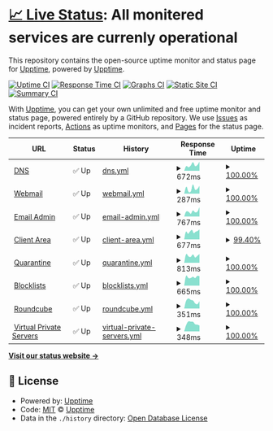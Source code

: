 # [📈 Live Status](https://status.thexyz.com): <!--live status--> **All monitered services are currenly operational**

This repository contains the open-source uptime monitor and status page for [Upptime](https://upptime.js.org), powered by [Upptime](https://github.com/upptime/upptime).

[![Uptime CI](https://github.com/ptoone/Thexyz-Network-Status/workflows/Uptime%20CI/badge.svg)](https://github.com/ptoone/Thexyz-Network-Status/actions?query=workflow%3A%22Uptime+CI%22)
[![Response Time CI](https://github.com/ptoone/Thexyz-Network-Status/workflows/Response%20Time%20CI/badge.svg)](https://github.com/ptoone/Thexyz-Network-Status/actions?query=workflow%3A%22Response+Time+CI%22)
[![Graphs CI](https://github.com/ptoone/Thexyz-Network-Status/workflows/Graphs%20CI/badge.svg)](https://github.com/ptoone/Thexyz-Network-Status/actions?query=workflow%3A%22Graphs+CI%22)
[![Static Site CI](https://github.com/ptoone/Thexyz-Network-Status/workflows/Static%20Site%20CI/badge.svg)](https://github.com/ptoone/Thexyz-Network-Status/actions?query=workflow%3A%22Static+Site+CI%22)
[![Summary CI](https://github.com/ptoone/Thexyz-Network-Status/workflows/Summary%20CI/badge.svg)](https://github.com/ptoone/Thexyz-Network-Status/actions?query=workflow%3A%22Summary+CI%22)

With [Upptime](https://upptime.js.org), you can get your own unlimited and free uptime monitor and status page, powered entirely by a GitHub repository. We use [Issues](https://github.com/upptime/upptime/issues) as incident reports, [Actions](https://github.com/ptoone/Thexyz-Network-Status/actions) as uptime monitors, and [Pages](https://status.thexyz.com) for the status page.

<!--start: status pages-->
<!-- This summary is generated by Upptime (https://github.com/upptime/upptime) -->
<!-- Do not edit this manually, your changes will be overwritten -->
<!-- prettier-ignore -->
| URL | Status | History | Response Time | Uptime |
| --- | ------ | ------- | ------------- | ------ |
| <img alt="" src="https://www.thexyz.com/favicon.ico" height="13"> [DNS](https://dns.thexyz.com) | ✅ Up | [dns.yml](https://github.com/ptoone/Thexyz-Network-Status/commits/HEAD/history/dns.yml) | <details><summary><img alt="Response time graph" src="./graphs/dns/response-time-week.png" height="20"> 672ms</summary><br><a href="https://status.thexyz.com/history/dns"><img alt="Response time 555" src="https://img.shields.io/endpoint?url=https%3A%2F%2Fraw.githubusercontent.com%2Fptoone%2FThexyz-Network-Status%2FHEAD%2Fapi%2Fdns%2Fresponse-time.json"></a><br><a href="https://status.thexyz.com/history/dns"><img alt="24-hour response time 474" src="https://img.shields.io/endpoint?url=https%3A%2F%2Fraw.githubusercontent.com%2Fptoone%2FThexyz-Network-Status%2FHEAD%2Fapi%2Fdns%2Fresponse-time-day.json"></a><br><a href="https://status.thexyz.com/history/dns"><img alt="7-day response time 672" src="https://img.shields.io/endpoint?url=https%3A%2F%2Fraw.githubusercontent.com%2Fptoone%2FThexyz-Network-Status%2FHEAD%2Fapi%2Fdns%2Fresponse-time-week.json"></a><br><a href="https://status.thexyz.com/history/dns"><img alt="30-day response time 600" src="https://img.shields.io/endpoint?url=https%3A%2F%2Fraw.githubusercontent.com%2Fptoone%2FThexyz-Network-Status%2FHEAD%2Fapi%2Fdns%2Fresponse-time-month.json"></a><br><a href="https://status.thexyz.com/history/dns"><img alt="1-year response time 571" src="https://img.shields.io/endpoint?url=https%3A%2F%2Fraw.githubusercontent.com%2Fptoone%2FThexyz-Network-Status%2FHEAD%2Fapi%2Fdns%2Fresponse-time-year.json"></a></details> | <details><summary><a href="https://status.thexyz.com/history/dns">100.00%</a></summary><a href="https://status.thexyz.com/history/dns"><img alt="All-time uptime 99.94%" src="https://img.shields.io/endpoint?url=https%3A%2F%2Fraw.githubusercontent.com%2Fptoone%2FThexyz-Network-Status%2FHEAD%2Fapi%2Fdns%2Fuptime.json"></a><br><a href="https://status.thexyz.com/history/dns"><img alt="24-hour uptime 100.00%" src="https://img.shields.io/endpoint?url=https%3A%2F%2Fraw.githubusercontent.com%2Fptoone%2FThexyz-Network-Status%2FHEAD%2Fapi%2Fdns%2Fuptime-day.json"></a><br><a href="https://status.thexyz.com/history/dns"><img alt="7-day uptime 100.00%" src="https://img.shields.io/endpoint?url=https%3A%2F%2Fraw.githubusercontent.com%2Fptoone%2FThexyz-Network-Status%2FHEAD%2Fapi%2Fdns%2Fuptime-week.json"></a><br><a href="https://status.thexyz.com/history/dns"><img alt="30-day uptime 100.00%" src="https://img.shields.io/endpoint?url=https%3A%2F%2Fraw.githubusercontent.com%2Fptoone%2FThexyz-Network-Status%2FHEAD%2Fapi%2Fdns%2Fuptime-month.json"></a><br><a href="https://status.thexyz.com/history/dns"><img alt="1-year uptime 99.99%" src="https://img.shields.io/endpoint?url=https%3A%2F%2Fraw.githubusercontent.com%2Fptoone%2FThexyz-Network-Status%2FHEAD%2Fapi%2Fdns%2Fuptime-year.json"></a></details>
| <img alt="" src="https://www.thexyz.com/favicon.ico" height="13"> [Webmail](https://webmail.thexyz.com) | ✅ Up | [webmail.yml](https://github.com/ptoone/Thexyz-Network-Status/commits/HEAD/history/webmail.yml) | <details><summary><img alt="Response time graph" src="./graphs/webmail/response-time-week.png" height="20"> 287ms</summary><br><a href="https://status.thexyz.com/history/webmail"><img alt="Response time 299" src="https://img.shields.io/endpoint?url=https%3A%2F%2Fraw.githubusercontent.com%2Fptoone%2FThexyz-Network-Status%2FHEAD%2Fapi%2Fwebmail%2Fresponse-time.json"></a><br><a href="https://status.thexyz.com/history/webmail"><img alt="24-hour response time 340" src="https://img.shields.io/endpoint?url=https%3A%2F%2Fraw.githubusercontent.com%2Fptoone%2FThexyz-Network-Status%2FHEAD%2Fapi%2Fwebmail%2Fresponse-time-day.json"></a><br><a href="https://status.thexyz.com/history/webmail"><img alt="7-day response time 287" src="https://img.shields.io/endpoint?url=https%3A%2F%2Fraw.githubusercontent.com%2Fptoone%2FThexyz-Network-Status%2FHEAD%2Fapi%2Fwebmail%2Fresponse-time-week.json"></a><br><a href="https://status.thexyz.com/history/webmail"><img alt="30-day response time 316" src="https://img.shields.io/endpoint?url=https%3A%2F%2Fraw.githubusercontent.com%2Fptoone%2FThexyz-Network-Status%2FHEAD%2Fapi%2Fwebmail%2Fresponse-time-month.json"></a><br><a href="https://status.thexyz.com/history/webmail"><img alt="1-year response time 296" src="https://img.shields.io/endpoint?url=https%3A%2F%2Fraw.githubusercontent.com%2Fptoone%2FThexyz-Network-Status%2FHEAD%2Fapi%2Fwebmail%2Fresponse-time-year.json"></a></details> | <details><summary><a href="https://status.thexyz.com/history/webmail">100.00%</a></summary><a href="https://status.thexyz.com/history/webmail"><img alt="All-time uptime 99.95%" src="https://img.shields.io/endpoint?url=https%3A%2F%2Fraw.githubusercontent.com%2Fptoone%2FThexyz-Network-Status%2FHEAD%2Fapi%2Fwebmail%2Fuptime.json"></a><br><a href="https://status.thexyz.com/history/webmail"><img alt="24-hour uptime 100.00%" src="https://img.shields.io/endpoint?url=https%3A%2F%2Fraw.githubusercontent.com%2Fptoone%2FThexyz-Network-Status%2FHEAD%2Fapi%2Fwebmail%2Fuptime-day.json"></a><br><a href="https://status.thexyz.com/history/webmail"><img alt="7-day uptime 100.00%" src="https://img.shields.io/endpoint?url=https%3A%2F%2Fraw.githubusercontent.com%2Fptoone%2FThexyz-Network-Status%2FHEAD%2Fapi%2Fwebmail%2Fuptime-week.json"></a><br><a href="https://status.thexyz.com/history/webmail"><img alt="30-day uptime 100.00%" src="https://img.shields.io/endpoint?url=https%3A%2F%2Fraw.githubusercontent.com%2Fptoone%2FThexyz-Network-Status%2FHEAD%2Fapi%2Fwebmail%2Fuptime-month.json"></a><br><a href="https://status.thexyz.com/history/webmail"><img alt="1-year uptime 100.00%" src="https://img.shields.io/endpoint?url=https%3A%2F%2Fraw.githubusercontent.com%2Fptoone%2FThexyz-Network-Status%2FHEAD%2Fapi%2Fwebmail%2Fuptime-year.json"></a></details>
| <img alt="" src="https://www.thexyz.com/favicon.ico" height="13"> [Email Admin](https://admin.thexyz.com) | ✅ Up | [email-admin.yml](https://github.com/ptoone/Thexyz-Network-Status/commits/HEAD/history/email-admin.yml) | <details><summary><img alt="Response time graph" src="./graphs/email-admin/response-time-week.png" height="20"> 767ms</summary><br><a href="https://status.thexyz.com/history/email-admin"><img alt="Response time 698" src="https://img.shields.io/endpoint?url=https%3A%2F%2Fraw.githubusercontent.com%2Fptoone%2FThexyz-Network-Status%2FHEAD%2Fapi%2Femail-admin%2Fresponse-time.json"></a><br><a href="https://status.thexyz.com/history/email-admin"><img alt="24-hour response time 1720" src="https://img.shields.io/endpoint?url=https%3A%2F%2Fraw.githubusercontent.com%2Fptoone%2FThexyz-Network-Status%2FHEAD%2Fapi%2Femail-admin%2Fresponse-time-day.json"></a><br><a href="https://status.thexyz.com/history/email-admin"><img alt="7-day response time 767" src="https://img.shields.io/endpoint?url=https%3A%2F%2Fraw.githubusercontent.com%2Fptoone%2FThexyz-Network-Status%2FHEAD%2Fapi%2Femail-admin%2Fresponse-time-week.json"></a><br><a href="https://status.thexyz.com/history/email-admin"><img alt="30-day response time 714" src="https://img.shields.io/endpoint?url=https%3A%2F%2Fraw.githubusercontent.com%2Fptoone%2FThexyz-Network-Status%2FHEAD%2Fapi%2Femail-admin%2Fresponse-time-month.json"></a><br><a href="https://status.thexyz.com/history/email-admin"><img alt="1-year response time 686" src="https://img.shields.io/endpoint?url=https%3A%2F%2Fraw.githubusercontent.com%2Fptoone%2FThexyz-Network-Status%2FHEAD%2Fapi%2Femail-admin%2Fresponse-time-year.json"></a></details> | <details><summary><a href="https://status.thexyz.com/history/email-admin">100.00%</a></summary><a href="https://status.thexyz.com/history/email-admin"><img alt="All-time uptime 99.88%" src="https://img.shields.io/endpoint?url=https%3A%2F%2Fraw.githubusercontent.com%2Fptoone%2FThexyz-Network-Status%2FHEAD%2Fapi%2Femail-admin%2Fuptime.json"></a><br><a href="https://status.thexyz.com/history/email-admin"><img alt="24-hour uptime 100.00%" src="https://img.shields.io/endpoint?url=https%3A%2F%2Fraw.githubusercontent.com%2Fptoone%2FThexyz-Network-Status%2FHEAD%2Fapi%2Femail-admin%2Fuptime-day.json"></a><br><a href="https://status.thexyz.com/history/email-admin"><img alt="7-day uptime 100.00%" src="https://img.shields.io/endpoint?url=https%3A%2F%2Fraw.githubusercontent.com%2Fptoone%2FThexyz-Network-Status%2FHEAD%2Fapi%2Femail-admin%2Fuptime-week.json"></a><br><a href="https://status.thexyz.com/history/email-admin"><img alt="30-day uptime 100.00%" src="https://img.shields.io/endpoint?url=https%3A%2F%2Fraw.githubusercontent.com%2Fptoone%2FThexyz-Network-Status%2FHEAD%2Fapi%2Femail-admin%2Fuptime-month.json"></a><br><a href="https://status.thexyz.com/history/email-admin"><img alt="1-year uptime 99.82%" src="https://img.shields.io/endpoint?url=https%3A%2F%2Fraw.githubusercontent.com%2Fptoone%2FThexyz-Network-Status%2FHEAD%2Fapi%2Femail-admin%2Fuptime-year.json"></a></details>
| <img alt="" src="https://www.thexyz.com/favicon.ico" height="13"> [Client Area](https://www.thexyz.com) | ✅ Up | [client-area.yml](https://github.com/ptoone/Thexyz-Network-Status/commits/HEAD/history/client-area.yml) | <details><summary><img alt="Response time graph" src="./graphs/client-area/response-time-week.png" height="20"> 677ms</summary><br><a href="https://status.thexyz.com/history/client-area"><img alt="Response time 543" src="https://img.shields.io/endpoint?url=https%3A%2F%2Fraw.githubusercontent.com%2Fptoone%2FThexyz-Network-Status%2FHEAD%2Fapi%2Fclient-area%2Fresponse-time.json"></a><br><a href="https://status.thexyz.com/history/client-area"><img alt="24-hour response time 603" src="https://img.shields.io/endpoint?url=https%3A%2F%2Fraw.githubusercontent.com%2Fptoone%2FThexyz-Network-Status%2FHEAD%2Fapi%2Fclient-area%2Fresponse-time-day.json"></a><br><a href="https://status.thexyz.com/history/client-area"><img alt="7-day response time 677" src="https://img.shields.io/endpoint?url=https%3A%2F%2Fraw.githubusercontent.com%2Fptoone%2FThexyz-Network-Status%2FHEAD%2Fapi%2Fclient-area%2Fresponse-time-week.json"></a><br><a href="https://status.thexyz.com/history/client-area"><img alt="30-day response time 718" src="https://img.shields.io/endpoint?url=https%3A%2F%2Fraw.githubusercontent.com%2Fptoone%2FThexyz-Network-Status%2FHEAD%2Fapi%2Fclient-area%2Fresponse-time-month.json"></a><br><a href="https://status.thexyz.com/history/client-area"><img alt="1-year response time 554" src="https://img.shields.io/endpoint?url=https%3A%2F%2Fraw.githubusercontent.com%2Fptoone%2FThexyz-Network-Status%2FHEAD%2Fapi%2Fclient-area%2Fresponse-time-year.json"></a></details> | <details><summary><a href="https://status.thexyz.com/history/client-area">99.40%</a></summary><a href="https://status.thexyz.com/history/client-area"><img alt="All-time uptime 99.89%" src="https://img.shields.io/endpoint?url=https%3A%2F%2Fraw.githubusercontent.com%2Fptoone%2FThexyz-Network-Status%2FHEAD%2Fapi%2Fclient-area%2Fuptime.json"></a><br><a href="https://status.thexyz.com/history/client-area"><img alt="24-hour uptime 100.00%" src="https://img.shields.io/endpoint?url=https%3A%2F%2Fraw.githubusercontent.com%2Fptoone%2FThexyz-Network-Status%2FHEAD%2Fapi%2Fclient-area%2Fuptime-day.json"></a><br><a href="https://status.thexyz.com/history/client-area"><img alt="7-day uptime 99.40%" src="https://img.shields.io/endpoint?url=https%3A%2F%2Fraw.githubusercontent.com%2Fptoone%2FThexyz-Network-Status%2FHEAD%2Fapi%2Fclient-area%2Fuptime-week.json"></a><br><a href="https://status.thexyz.com/history/client-area"><img alt="30-day uptime 99.69%" src="https://img.shields.io/endpoint?url=https%3A%2F%2Fraw.githubusercontent.com%2Fptoone%2FThexyz-Network-Status%2FHEAD%2Fapi%2Fclient-area%2Fuptime-month.json"></a><br><a href="https://status.thexyz.com/history/client-area"><img alt="1-year uptime 99.87%" src="https://img.shields.io/endpoint?url=https%3A%2F%2Fraw.githubusercontent.com%2Fptoone%2FThexyz-Network-Status%2FHEAD%2Fapi%2Fclient-area%2Fuptime-year.json"></a></details>
| <img alt="" src="https://www.thexyz.com/favicon.ico" height="13"> [Quarantine](https://quarantine.thexyz.com) | ✅ Up | [quarantine.yml](https://github.com/ptoone/Thexyz-Network-Status/commits/HEAD/history/quarantine.yml) | <details><summary><img alt="Response time graph" src="./graphs/quarantine/response-time-week.png" height="20"> 813ms</summary><br><a href="https://status.thexyz.com/history/quarantine"><img alt="Response time 820" src="https://img.shields.io/endpoint?url=https%3A%2F%2Fraw.githubusercontent.com%2Fptoone%2FThexyz-Network-Status%2FHEAD%2Fapi%2Fquarantine%2Fresponse-time.json"></a><br><a href="https://status.thexyz.com/history/quarantine"><img alt="24-hour response time 887" src="https://img.shields.io/endpoint?url=https%3A%2F%2Fraw.githubusercontent.com%2Fptoone%2FThexyz-Network-Status%2FHEAD%2Fapi%2Fquarantine%2Fresponse-time-day.json"></a><br><a href="https://status.thexyz.com/history/quarantine"><img alt="7-day response time 813" src="https://img.shields.io/endpoint?url=https%3A%2F%2Fraw.githubusercontent.com%2Fptoone%2FThexyz-Network-Status%2FHEAD%2Fapi%2Fquarantine%2Fresponse-time-week.json"></a><br><a href="https://status.thexyz.com/history/quarantine"><img alt="30-day response time 757" src="https://img.shields.io/endpoint?url=https%3A%2F%2Fraw.githubusercontent.com%2Fptoone%2FThexyz-Network-Status%2FHEAD%2Fapi%2Fquarantine%2Fresponse-time-month.json"></a><br><a href="https://status.thexyz.com/history/quarantine"><img alt="1-year response time 825" src="https://img.shields.io/endpoint?url=https%3A%2F%2Fraw.githubusercontent.com%2Fptoone%2FThexyz-Network-Status%2FHEAD%2Fapi%2Fquarantine%2Fresponse-time-year.json"></a></details> | <details><summary><a href="https://status.thexyz.com/history/quarantine">100.00%</a></summary><a href="https://status.thexyz.com/history/quarantine"><img alt="All-time uptime 99.87%" src="https://img.shields.io/endpoint?url=https%3A%2F%2Fraw.githubusercontent.com%2Fptoone%2FThexyz-Network-Status%2FHEAD%2Fapi%2Fquarantine%2Fuptime.json"></a><br><a href="https://status.thexyz.com/history/quarantine"><img alt="24-hour uptime 100.00%" src="https://img.shields.io/endpoint?url=https%3A%2F%2Fraw.githubusercontent.com%2Fptoone%2FThexyz-Network-Status%2FHEAD%2Fapi%2Fquarantine%2Fuptime-day.json"></a><br><a href="https://status.thexyz.com/history/quarantine"><img alt="7-day uptime 100.00%" src="https://img.shields.io/endpoint?url=https%3A%2F%2Fraw.githubusercontent.com%2Fptoone%2FThexyz-Network-Status%2FHEAD%2Fapi%2Fquarantine%2Fuptime-week.json"></a><br><a href="https://status.thexyz.com/history/quarantine"><img alt="30-day uptime 100.00%" src="https://img.shields.io/endpoint?url=https%3A%2F%2Fraw.githubusercontent.com%2Fptoone%2FThexyz-Network-Status%2FHEAD%2Fapi%2Fquarantine%2Fuptime-month.json"></a><br><a href="https://status.thexyz.com/history/quarantine"><img alt="1-year uptime 99.89%" src="https://img.shields.io/endpoint?url=https%3A%2F%2Fraw.githubusercontent.com%2Fptoone%2FThexyz-Network-Status%2FHEAD%2Fapi%2Fquarantine%2Fuptime-year.json"></a></details>
| <img alt="" src="https://www.thexyz.com/favicon.ico" height="13"> [Blocklists](https://bl.thexyz.com) | ✅ Up | [blocklists.yml](https://github.com/ptoone/Thexyz-Network-Status/commits/HEAD/history/blocklists.yml) | <details><summary><img alt="Response time graph" src="./graphs/blocklists/response-time-week.png" height="20"> 665ms</summary><br><a href="https://status.thexyz.com/history/blocklists"><img alt="Response time 641" src="https://img.shields.io/endpoint?url=https%3A%2F%2Fraw.githubusercontent.com%2Fptoone%2FThexyz-Network-Status%2FHEAD%2Fapi%2Fblocklists%2Fresponse-time.json"></a><br><a href="https://status.thexyz.com/history/blocklists"><img alt="24-hour response time 712" src="https://img.shields.io/endpoint?url=https%3A%2F%2Fraw.githubusercontent.com%2Fptoone%2FThexyz-Network-Status%2FHEAD%2Fapi%2Fblocklists%2Fresponse-time-day.json"></a><br><a href="https://status.thexyz.com/history/blocklists"><img alt="7-day response time 665" src="https://img.shields.io/endpoint?url=https%3A%2F%2Fraw.githubusercontent.com%2Fptoone%2FThexyz-Network-Status%2FHEAD%2Fapi%2Fblocklists%2Fresponse-time-week.json"></a><br><a href="https://status.thexyz.com/history/blocklists"><img alt="30-day response time 692" src="https://img.shields.io/endpoint?url=https%3A%2F%2Fraw.githubusercontent.com%2Fptoone%2FThexyz-Network-Status%2FHEAD%2Fapi%2Fblocklists%2Fresponse-time-month.json"></a><br><a href="https://status.thexyz.com/history/blocklists"><img alt="1-year response time 648" src="https://img.shields.io/endpoint?url=https%3A%2F%2Fraw.githubusercontent.com%2Fptoone%2FThexyz-Network-Status%2FHEAD%2Fapi%2Fblocklists%2Fresponse-time-year.json"></a></details> | <details><summary><a href="https://status.thexyz.com/history/blocklists">100.00%</a></summary><a href="https://status.thexyz.com/history/blocklists"><img alt="All-time uptime 99.91%" src="https://img.shields.io/endpoint?url=https%3A%2F%2Fraw.githubusercontent.com%2Fptoone%2FThexyz-Network-Status%2FHEAD%2Fapi%2Fblocklists%2Fuptime.json"></a><br><a href="https://status.thexyz.com/history/blocklists"><img alt="24-hour uptime 100.00%" src="https://img.shields.io/endpoint?url=https%3A%2F%2Fraw.githubusercontent.com%2Fptoone%2FThexyz-Network-Status%2FHEAD%2Fapi%2Fblocklists%2Fuptime-day.json"></a><br><a href="https://status.thexyz.com/history/blocklists"><img alt="7-day uptime 100.00%" src="https://img.shields.io/endpoint?url=https%3A%2F%2Fraw.githubusercontent.com%2Fptoone%2FThexyz-Network-Status%2FHEAD%2Fapi%2Fblocklists%2Fuptime-week.json"></a><br><a href="https://status.thexyz.com/history/blocklists"><img alt="30-day uptime 100.00%" src="https://img.shields.io/endpoint?url=https%3A%2F%2Fraw.githubusercontent.com%2Fptoone%2FThexyz-Network-Status%2FHEAD%2Fapi%2Fblocklists%2Fuptime-month.json"></a><br><a href="https://status.thexyz.com/history/blocklists"><img alt="1-year uptime 99.97%" src="https://img.shields.io/endpoint?url=https%3A%2F%2Fraw.githubusercontent.com%2Fptoone%2FThexyz-Network-Status%2FHEAD%2Fapi%2Fblocklists%2Fuptime-year.json"></a></details>
| <img alt="" src="https://www.thexyz.com/favicon.ico" height="13"> [Roundcube](https://webmail.thexyzserver.com) | ✅ Up | [roundcube.yml](https://github.com/ptoone/Thexyz-Network-Status/commits/HEAD/history/roundcube.yml) | <details><summary><img alt="Response time graph" src="./graphs/roundcube/response-time-week.png" height="20"> 351ms</summary><br><a href="https://status.thexyz.com/history/roundcube"><img alt="Response time 662" src="https://img.shields.io/endpoint?url=https%3A%2F%2Fraw.githubusercontent.com%2Fptoone%2FThexyz-Network-Status%2FHEAD%2Fapi%2Froundcube%2Fresponse-time.json"></a><br><a href="https://status.thexyz.com/history/roundcube"><img alt="24-hour response time 368" src="https://img.shields.io/endpoint?url=https%3A%2F%2Fraw.githubusercontent.com%2Fptoone%2FThexyz-Network-Status%2FHEAD%2Fapi%2Froundcube%2Fresponse-time-day.json"></a><br><a href="https://status.thexyz.com/history/roundcube"><img alt="7-day response time 351" src="https://img.shields.io/endpoint?url=https%3A%2F%2Fraw.githubusercontent.com%2Fptoone%2FThexyz-Network-Status%2FHEAD%2Fapi%2Froundcube%2Fresponse-time-week.json"></a><br><a href="https://status.thexyz.com/history/roundcube"><img alt="30-day response time 387" src="https://img.shields.io/endpoint?url=https%3A%2F%2Fraw.githubusercontent.com%2Fptoone%2FThexyz-Network-Status%2FHEAD%2Fapi%2Froundcube%2Fresponse-time-month.json"></a><br><a href="https://status.thexyz.com/history/roundcube"><img alt="1-year response time 564" src="https://img.shields.io/endpoint?url=https%3A%2F%2Fraw.githubusercontent.com%2Fptoone%2FThexyz-Network-Status%2FHEAD%2Fapi%2Froundcube%2Fresponse-time-year.json"></a></details> | <details><summary><a href="https://status.thexyz.com/history/roundcube">100.00%</a></summary><a href="https://status.thexyz.com/history/roundcube"><img alt="All-time uptime 99.71%" src="https://img.shields.io/endpoint?url=https%3A%2F%2Fraw.githubusercontent.com%2Fptoone%2FThexyz-Network-Status%2FHEAD%2Fapi%2Froundcube%2Fuptime.json"></a><br><a href="https://status.thexyz.com/history/roundcube"><img alt="24-hour uptime 100.00%" src="https://img.shields.io/endpoint?url=https%3A%2F%2Fraw.githubusercontent.com%2Fptoone%2FThexyz-Network-Status%2FHEAD%2Fapi%2Froundcube%2Fuptime-day.json"></a><br><a href="https://status.thexyz.com/history/roundcube"><img alt="7-day uptime 100.00%" src="https://img.shields.io/endpoint?url=https%3A%2F%2Fraw.githubusercontent.com%2Fptoone%2FThexyz-Network-Status%2FHEAD%2Fapi%2Froundcube%2Fuptime-week.json"></a><br><a href="https://status.thexyz.com/history/roundcube"><img alt="30-day uptime 100.00%" src="https://img.shields.io/endpoint?url=https%3A%2F%2Fraw.githubusercontent.com%2Fptoone%2FThexyz-Network-Status%2FHEAD%2Fapi%2Froundcube%2Fuptime-month.json"></a><br><a href="https://status.thexyz.com/history/roundcube"><img alt="1-year uptime 99.36%" src="https://img.shields.io/endpoint?url=https%3A%2F%2Fraw.githubusercontent.com%2Fptoone%2FThexyz-Network-Status%2FHEAD%2Fapi%2Froundcube%2Fuptime-year.json"></a></details>
| <img alt="" src="https://www.thexyz.com/favicon.ico" height="13"> [Virtual Private Servers](https://login.thexyzserver.com) | ✅ Up | [virtual-private-servers.yml](https://github.com/ptoone/Thexyz-Network-Status/commits/HEAD/history/virtual-private-servers.yml) | <details><summary><img alt="Response time graph" src="./graphs/virtual-private-servers/response-time-week.png" height="20"> 348ms</summary><br><a href="https://status.thexyz.com/history/virtual-private-servers"><img alt="Response time 453" src="https://img.shields.io/endpoint?url=https%3A%2F%2Fraw.githubusercontent.com%2Fptoone%2FThexyz-Network-Status%2FHEAD%2Fapi%2Fvirtual-private-servers%2Fresponse-time.json"></a><br><a href="https://status.thexyz.com/history/virtual-private-servers"><img alt="24-hour response time 286" src="https://img.shields.io/endpoint?url=https%3A%2F%2Fraw.githubusercontent.com%2Fptoone%2FThexyz-Network-Status%2FHEAD%2Fapi%2Fvirtual-private-servers%2Fresponse-time-day.json"></a><br><a href="https://status.thexyz.com/history/virtual-private-servers"><img alt="7-day response time 348" src="https://img.shields.io/endpoint?url=https%3A%2F%2Fraw.githubusercontent.com%2Fptoone%2FThexyz-Network-Status%2FHEAD%2Fapi%2Fvirtual-private-servers%2Fresponse-time-week.json"></a><br><a href="https://status.thexyz.com/history/virtual-private-servers"><img alt="30-day response time 317" src="https://img.shields.io/endpoint?url=https%3A%2F%2Fraw.githubusercontent.com%2Fptoone%2FThexyz-Network-Status%2FHEAD%2Fapi%2Fvirtual-private-servers%2Fresponse-time-month.json"></a><br><a href="https://status.thexyz.com/history/virtual-private-servers"><img alt="1-year response time 395" src="https://img.shields.io/endpoint?url=https%3A%2F%2Fraw.githubusercontent.com%2Fptoone%2FThexyz-Network-Status%2FHEAD%2Fapi%2Fvirtual-private-servers%2Fresponse-time-year.json"></a></details> | <details><summary><a href="https://status.thexyz.com/history/virtual-private-servers">100.00%</a></summary><a href="https://status.thexyz.com/history/virtual-private-servers"><img alt="All-time uptime 99.55%" src="https://img.shields.io/endpoint?url=https%3A%2F%2Fraw.githubusercontent.com%2Fptoone%2FThexyz-Network-Status%2FHEAD%2Fapi%2Fvirtual-private-servers%2Fuptime.json"></a><br><a href="https://status.thexyz.com/history/virtual-private-servers"><img alt="24-hour uptime 100.00%" src="https://img.shields.io/endpoint?url=https%3A%2F%2Fraw.githubusercontent.com%2Fptoone%2FThexyz-Network-Status%2FHEAD%2Fapi%2Fvirtual-private-servers%2Fuptime-day.json"></a><br><a href="https://status.thexyz.com/history/virtual-private-servers"><img alt="7-day uptime 100.00%" src="https://img.shields.io/endpoint?url=https%3A%2F%2Fraw.githubusercontent.com%2Fptoone%2FThexyz-Network-Status%2FHEAD%2Fapi%2Fvirtual-private-servers%2Fuptime-week.json"></a><br><a href="https://status.thexyz.com/history/virtual-private-servers"><img alt="30-day uptime 100.00%" src="https://img.shields.io/endpoint?url=https%3A%2F%2Fraw.githubusercontent.com%2Fptoone%2FThexyz-Network-Status%2FHEAD%2Fapi%2Fvirtual-private-servers%2Fuptime-month.json"></a><br><a href="https://status.thexyz.com/history/virtual-private-servers"><img alt="1-year uptime 99.28%" src="https://img.shields.io/endpoint?url=https%3A%2F%2Fraw.githubusercontent.com%2Fptoone%2FThexyz-Network-Status%2FHEAD%2Fapi%2Fvirtual-private-servers%2Fuptime-year.json"></a></details>

<!--end: status pages-->

[**Visit our status website →**](https://status.thexyz.com)

## 📄 License

- Powered by: [Upptime](https://github.com/upptime/upptime)
- Code: [MIT](./LICENSE) © [Upptime](https://upptime.js.org)
- Data in the `./history` directory: [Open Database License](https://opendatacommons.org/licenses/odbl/1-0/)
